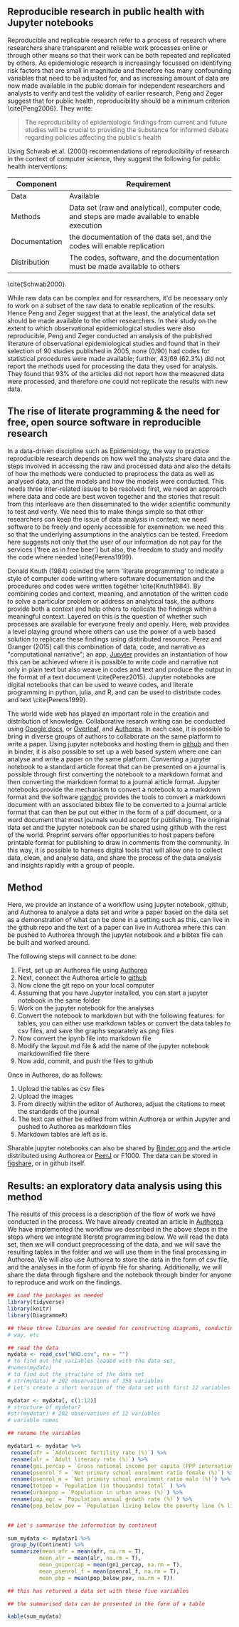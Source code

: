 
## Reproducible research in public health with Jupyter notebooks

Reproducible and replicable research refer to a process of research where researchers share transparent and reliable work processes online or through other means so that their work can be both repeated and replicated by others. As epidemiologic research is increasingly focussed on identifying risk factors that are small in magnitude and therefore has many confounding variables that need to be adjusted for, and as increasing amount of data are now made available in the public domain for independent researchers and analysts to verify and test the validity of earlier research, Peng and Zeger  suggest that for public health, reproducibility should be a minimum criterion \cite{Peng2006}. They write: 

> The reproducibility of epidemiologic findings from current and future studies will be crucial to providing the substance for informed debate regarding policies affecting the public's health



Using Schwab et.al. (2000) recommendations of reproducibility of research in the context of computer science, they suggest the following for public health interventions:

| Component | Requirement |
|-----------|-------------|
| Data      | Available   |
| Methods   | Data set (raw and analytical), computer code, and steps are made available to enable execution |
| Documentation | the documentation of the data set, and the codes will enable replication |
| Distribution | The codes, software, and the documentation must be made available to others |

\cite{Schwab2000}. 

While raw data can be complex and for researchers, it'd be necessary only to work on a subset of the raw data to enable replication of the results. Hence Peng and Zeger suggest that at the least, the analytical data set should be made available to the other researchers. In their study on the extent to which observational epidemiological studies were also reproducible, Peng and Zeger conducted an analysis of the published literature of observational epidemiological studies and found that in their selection of 90 studies published in 2005, none (0/90) had codes for statistical procedures were made available; further, 43/69 (62.3%) did not report the methods used for processing the data they used for analysis. They found that 93% of the articles did not report how the measured data were processed, and therefore one could not replicate the results with new data. 

## The rise of literate programming & the need for free, open source software in reproducible research

In a data-driven discipline such as Epidemiology, the way to practice reproducible research depends on how well the analysts share data and the steps involved in accessing the raw and processed data and also the details of how the methods were conducted to preprocess the data as well as analysed data, and the models and how the models were conducted. This needs three inter-related issues to be resolved: first, we need an approach where data and code are best woven together and the stories that result from this interleave are then disseminated to the wider scientific community to test and verify. We need this to make things simple so that other researchers can keep the issue of data analysis in context; we need software to be freely and openly accessible for examination: we need this so that the underlying assumptions in the analytics can be tested. Freedom here suggests not only that the user of our information do not pay for the services ('free as in free beer') but also, the freedom to study and modify the code where needed \cite{Perens1999}. 

Donald Knuth (1984) coinded the term 'literate programming' to indicate a style of computer code writing where software documentation and the procedures and codes were written together \cite{Knuth1984}. By combining codes and context, meaning, and annotation of the written code to solve a particular problem or address an analytical task, the authors provide both a context and help others to replicate the findings within a meaningful context. Layered on this is the question of whether such processes are available for everyone freely and openly. Here, web provides a level playing ground where others can use the power of a web based solution to replicate these findings using distiributed resource. Perez and Granger (2015) call this combination of data, code, and narrative as "computational narrative"; an app, [Jupyter](http://jupyter.org/) provides an instantiation of how this can be achieved where it is possible to write code and narrative not only in plain text but also weave in codes and text and produce the output in the format of a text document \cite{Perez2015}. Jupyter notebooks are digital notebooks that can be used to weave codes, and literate programming in python, julia, and R, and can be used to distribute codes and text \cite{Perens1999}. 

The world wide web has played an important role in the creation and distribution of knowledge. Collaborative resarch writing can be conducted using [Google docs](http://docs.google.com), or [Overleaf](http://www.overleaf.com), and [Authorea](http://www.authorea.com). In each case, it is possible to bring in diverse groups of authors to collaborate on the same platform to write a paper. Using jupyter notebooks and hosting them in [github](http://github.com) and then in binder, it is also possible to set up a web based system where one can analyse and write a paper on the same platform. Converting a jupyter notebook to a standard article format that can be presented on a journal is possible through first converting the notebook to a markdown format and then converting the markdown format to a journal article format. Jupyter notebooks provide the mechanism to convert a notebook to a markdown format and the software [pandoc](http://pandoc.org) provides the tools to convert a markdown document with an associated bibtex file to be converted to a journal article format that can then be put out either in the form of a pdf document, or a word document that most journals would accept for publishing. The original data set and the jupyter notebook can be shared using github with the rest of the world. Preprint servers offer opportunities to host papers before printable format for publishing to draw in comments from the community. In this way, it is possible to harness digital tools that will allow one to collect data, clean, and analyse data, and share the process of the data analysis and insights rapidly with a group of people. 

## Method

Here, we provide an instance of a workflow using jupyter notebook, github, and Authorea to analyse a data set and write a paper based on the data set as a demonstration of what can be done in a setting such as this.  can live in the github repo and the text of a paper can live in Authorea where this can be pushed to Authorea through the jupyter notebook and a bibtex file can be built and worked around. 

The following steps will connect  to be done:

1. First, set up an Authorea file using [Authorea](https://www.authorea.com)
2. Next, connect the Authorea article to [github](https://www.github.com)
3. Now clone the git repo on your local computer
4. Assuming that you have Jupyter installed, you can start a jupyter notebook in the same folder
5. Work on the jupyter notebook for the analyses
6. Convert the notebook to markdown but with the following features: for tables, you can either use markdown tables or convert the data tables to csv files, and save the graphs separately as png files 
7. Now convert the ipynb file into markdown file
8. Modify the layout.md file & add the name of the jupyter notebook markdownified file there
9. Now add, commit, and push the files to github

Once in Authorea, do as follows:

1. Upload the tables as csv files
2. Upload the images
3. From directly within the editor of Authorea, adjust the citations to meet the standards of the journal
4. The text can either be edited from within Authorea or within Jupyter and pushed to Authorea as markdown files
5. Markdown tables are left as is.

Sharable jupyter notebooks can also be shared by [Binder.org](http://www.binder.org) and the article distributed using Authorea or [PeerJ](https://peerj.com) or F1000. The data can be stored in [figshare](https://figshare.com), or in github itself. 


## Results: an exploratory data analysis using this method

The results of this process is a description of the flow of work we have conducted in the process. We have already created an article in [Authorea]() We have implemented the workflow we described in the above steps in the steps where we integrate literate programming below. We will read the data set, then we will conduct preprocessing of the data, and we will save the resulting tables in the folder and we will use them in the final processing in Authorea. We will also use Authorea to store the data in the form of csv file, and the analyses in the form of ipynb file for sharing. Additionally, we will share the data through figshare and the notebook through binder for anyone to reproduce and work on the findings.  


```R
## Load the packages as needed
library(tidyverse)
library(knitr)
library(DiagrammeR)

## these three libaries are needed for constructing diagrams, conducting research in a particular 
# way, etc

## read the data
mydata <- read_csv("WHO.csv", na = "")
# to find out the variables loaded with the data set, 
#names(mydata)
# to find out the structure of the data set
# str(mydata) # 202 observations of 358 variables
# Let's create a short version of the data set with first 12 variables
```


```R
mydatar <- mydata[, c(1:12)]
# structure of mydatar?
#str(mydatar) # 202 observations of 12 variables
# variable names

## rename the variables

mydatar1 <- mydatar %>%
 rename(afr = `Adolescent fertility rate (%)`) %>%
 rename(alr = `Adult literacy rate (%)`) %>%
 rename(gni_percap = `Gross national income per capita (PPP international $)`) %>%
 rename(psenrol_f = `Net primary school enrolment ratio female (%)`) %>%
 rename(psenrol_m = `Net primary school enrolment ratio male (%)`) %>%
 rename(totpop = `Population (in thousands) total` ) %>%
 rename(urbanpop = `Population in urban areas (%)`) %>%
 rename(pop_agr = `Population annual growth rate (%)`) %>%
 rename(pop_below_pov = `Population living below the poverty line (% living on &lt; US$1 per day)`)
 

## Let's summarise the information by continent

sum_mydata <- mydatar1 %>%
 group_by(Continent) %>%
 summarize(mean_afr = mean(afr, na.rm = T),
          mean_alr = mean(alr, na.rm = T),
          mean_gnipercap = mean(gni_percap, na.rm = T),
          mean_psenrol_f = mean(psenrol_f, na.rm = T),
          mean_pbp = mean(pop_below_pov, na.rm = T))

## this has returned a data set with these five variables

## the summarised data can be presented in the form of a table 

kable(sum_mydata)
```
